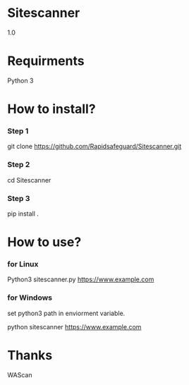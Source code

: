 # Sitescanner
1.0

# Requirments

Python 3

# How to install?
### Step 1 
 git clone https://github.com/Rapidsafeguard/Sitescanner.git
### Step 2
 cd Sitescanner
### Step 3
 pip install .

# How to use?
 ### for Linux

  Python3 sitescanner.py https://www.example.com  
 ### for Windows
  set python3 path in enviorment variable.
  
  python sitescanner https://www.example.com
  
# Thanks 
WAScan
 
